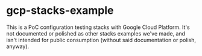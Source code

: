 # gcp-stacks-example

This is a PoC configuration testing stacks with Google Cloud Platform. It's not documented or polished as other
stacks examples we've made, and isn't intended for public consumption (without said documentation or
polish, anyway).
